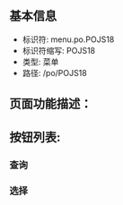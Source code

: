 
## 基本信息

- 标识符: menu.po.POJS18
- 标识符缩写: POJS18
- 类型: 菜单
- 路径: /po/POJS18

## 页面功能描述：





## 按钮列表:


### 查询



### 选择


